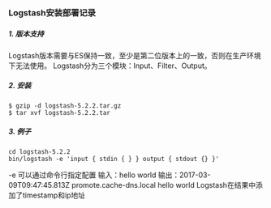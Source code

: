 ### Logstash安装部署记录

##### 1. 版本支持
Logstash版本需要与ES保持一致，至少是第二位版本上的一致，否则在生产环境下无法使用。
Logstash分为三个模块：Input、Filter、Output。

##### 2. 安装
```shell
$ gzip -d logstash-5.2.2.tar.gz
$ tar xvf logstash-5.2.2.tar
```

##### 3. 例子
```shell
cd logstash-5.2.2
bin/logstash -e 'input { stdin { } } output { stdout {} }'
```
-e 可以通过命令行指定配置
输入：hello world
输出：2017-03-09T09:47:45.813Z promote.cache-dns.local hello world
Logstash在结果中添加了timestamp和ip地址